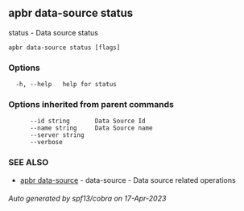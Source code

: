 ## apbr data-source status

status - Data source status

```
apbr data-source status [flags]
```

### Options

```
  -h, --help   help for status
```

### Options inherited from parent commands

```
      --id string       Data Source Id
      --name string     Data Source name
      --server string   
      --verbose         
```

### SEE ALSO

* [apbr data-source](apbr_data-source.md)	 - data-source - Data source related operations

###### Auto generated by spf13/cobra on 17-Apr-2023
